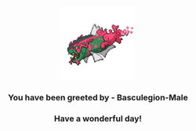 <p align="center">
    <img src="https://raw.githubusercontent.com/PokeAPI/sprites/master/sprites/pokemon/902.png" width="150" height="150">
</p>
<h3 align="center">You have been greeted by - <b>Basculegion-Male</b></h3>
<h3 align="center">Have a wonderful day!</h3>

